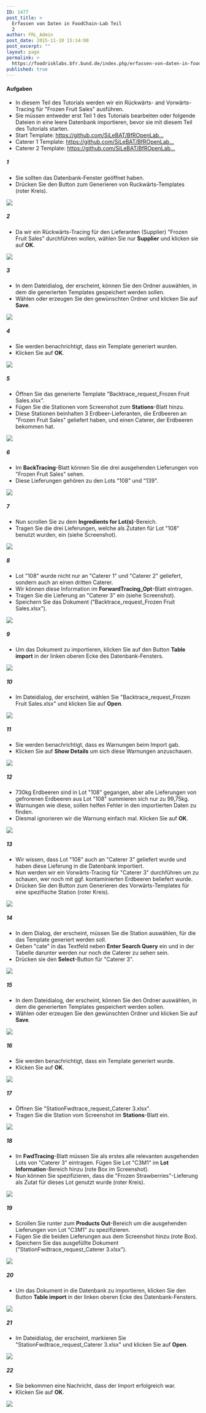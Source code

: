 ```yaml
---
ID: 1477
post_title: >
  Erfassen von Daten in FoodChain-Lab Teil
  2
author: FRL_Admin
post_date: 2015-11-10 15:14:08
post_excerpt: ""
layout: page
permalink: >
  https://foodrisklabs.bfr.bund.de/index.php/erfassen-von-daten-in-foodchain-lab-teil-2/
published: true
---
```

<h4>Aufgaben</h4>
<ul>
<li>In diesem Teil des Tutorials werden wir ein Rückwärts- and Vorwärts-Tracing für "Frozen Fruit Sales" ausführen.</li>
<li>Sie müssen entweder erst Teil 1 des Tutorials bearbeiten oder folgende Dateien in eine leere Datenbank importieren, bevor sie mit diesem Teil des Tutorials starten.</li>
<li>Start Template: <a href="https://github.com/SiLeBAT/BfROpenLabResources/raw/master/GitHubPages/documents/Start_Tracing_Caterers.xlsx" target="_blank">https://github.com/SiLeBAT/BfROpenLab...</a></li>
<li>Caterer 1 Template: <a href="https://github.com/SiLeBAT/BfROpenLabResources/raw/master/GitHubPages/documents/Backtrace_request_Caterer 1.xlsx" target="_blank">https://github.com/SiLeBAT/BfROpenLab...</a></li>
<li>Caterer 2 Template: <a href="https://github.com/SiLeBAT/BfROpenLabResources/raw/master/GitHubPages/documents/Backtrace_request_Caterer 2.xlsx" target="_blank">https://github.com/SiLeBAT/BfROpenLab...</a></li>
</ul>
<h5>1</h5>
<ul>
<li>Sie sollten das Datenbank-Fenster geöffnet haben.</li>
<li>Drücken Sie den Button zum Generieren von Ruckwärts-Templates (roter Kreis).</li>
</ul>
<a href="https://github.com/SiLeBAT/BfROpenLabResources/raw/master/GitHubPages/documents/foodchainlab_datacollecting_2/1.png"><img class="aligncenter size-full" src="https://github.com/SiLeBAT/BfROpenLabResources/raw/master/GitHubPages/documents/foodchainlab_datacollecting_2/1.png"/></a>
<h5>2</h5>
<ul>
<li>Da wir ein Rückwärts-Tracing für den Lieferanten (Supplier) "Frozen Fruit Sales" durchführen wollen, wählen Sie nur <b>Supplier</b> und klicken sie auf <b>OK</b>.</li>
</ul>
<a href="https://github.com/SiLeBAT/BfROpenLabResources/raw/master/GitHubPages/documents/foodchainlab_datacollecting_2/2.png"><img class="aligncenter size-full" src="https://github.com/SiLeBAT/BfROpenLabResources/raw/master/GitHubPages/documents/foodchainlab_datacollecting_2/2.png"/></a>
<h5>3</h5>
<ul>
<li>In dem Dateidialog, der erscheint, können Sie den Ordner auswählen, in dem die generierten Templates gespeichert werden sollen.</li>
<li>Wählen oder erzeugen Sie den gewünschten Ordner und klicken Sie auf <b>Save</b>.</li>
</ul>
<a href="https://github.com/SiLeBAT/BfROpenLabResources/raw/master/GitHubPages/documents/foodchainlab_datacollecting_2/3.png"><img class="aligncenter size-full" src="https://github.com/SiLeBAT/BfROpenLabResources/raw/master/GitHubPages/documents/foodchainlab_datacollecting_2/3.png"/></a>
<h5>4</h5>
<ul>
<li>Sie werden benachrichtigt, dass ein Template generiert wurden.</li>
<li>Klicken Sie auf <b>OK</b>.</li>
</ul>
<a href="https://github.com/SiLeBAT/BfROpenLabResources/raw/master/GitHubPages/documents/foodchainlab_datacollecting_2/4.png"><img class="aligncenter size-full" src="https://github.com/SiLeBAT/BfROpenLabResources/raw/master/GitHubPages/documents/foodchainlab_datacollecting_2/4.png"/></a>
<h5>5</h5>
<ul>
<li>Öffnen Sie das generierte Template "Backtrace_request_Frozen Fruit Sales.xlsx".</li>
<li>Fügen Sie die Stationen vom Screenshot zum <b>Stations</b>-Blatt hinzu.</li>
<li>Diese Stationen beinhalten 3 Erdbeer-Lieferanten, die Erdbeeren an "Frozen Fruit Sales" geliefert haben, und einen Caterer, der Erdbeeren bekommen hat.</li>
</ul>
<a href="https://github.com/SiLeBAT/BfROpenLabResources/raw/master/GitHubPages/documents/foodchainlab_datacollecting_2/5.png"><img class="aligncenter size-full" src="https://github.com/SiLeBAT/BfROpenLabResources/raw/master/GitHubPages/documents/foodchainlab_datacollecting_2/5.png"/></a>
<h5>6</h5>
<ul>
<li>Im <b>BackTracing</b>-Blatt können Sie die drei ausgehenden Lieferungen von "Frozen Fruit Sales" sehen.</li>
<li>Diese Lieferungen gehören zu den Lots "108" und "139".</li>
</ul>
<a href="https://github.com/SiLeBAT/BfROpenLabResources/raw/master/GitHubPages/documents/foodchainlab_datacollecting_2/6.png"><img class="aligncenter size-full" src="https://github.com/SiLeBAT/BfROpenLabResources/raw/master/GitHubPages/documents/foodchainlab_datacollecting_2/6.png"/></a>
<h5>7</h5>
<ul>
<li>Nun scrollen Sie zu dem <b>Ingredients for Lot(s)</b>-Bereich.</li>
<li>Tragen Sie die drei Lieferungen, welche als Zutaten für Lot "108" benutzt wurden, ein (siehe Screenshot).</li>
</ul>
<a href="https://github.com/SiLeBAT/BfROpenLabResources/raw/master/GitHubPages/documents/foodchainlab_datacollecting_2/7.png"><img class="aligncenter size-full" src="https://github.com/SiLeBAT/BfROpenLabResources/raw/master/GitHubPages/documents/foodchainlab_datacollecting_2/7.png"/></a>
<h5>8</h5>
<ul>
<li>Lot "108" wurde nicht nur an "Caterer 1" und "Caterer 2" geliefert, sondern auch an einen dritten Caterer.</li>
<li>Wir können diese Information im <b>ForwardTracing_Opt</b>-Blatt eintragen.</li>
<li>Tragen Sie die Lieferung an "Caterer 3" ein (siehe Screenshot).</li>
<li>Speichern Sie das Dokument ("Backtrace_request_Frozen Fruit Sales.xlsx").</li>
</ul>
<a href="https://github.com/SiLeBAT/BfROpenLabResources/raw/master/GitHubPages/documents/foodchainlab_datacollecting_2/8.png"><img class="aligncenter size-full" src="https://github.com/SiLeBAT/BfROpenLabResources/raw/master/GitHubPages/documents/foodchainlab_datacollecting_2/8.png"/></a>
<h5>9</h5>
<ul>
<li>Um das Dokument zu importieren, klicken Sie auf den Button <b>Table import</b> in der linken oberen Ecke des Datenbank-Fensters.</li>
</ul>
<a href="https://github.com/SiLeBAT/BfROpenLabResources/raw/master/GitHubPages/documents/foodchainlab_datacollecting_2/9.png"><img class="aligncenter size-full" src="https://github.com/SiLeBAT/BfROpenLabResources/raw/master/GitHubPages/documents/foodchainlab_datacollecting_2/9.png"/></a>
<h5>10</h5>
<ul>
<li>Im Dateidialog, der erscheint, wählen Sie "Backtrace_request_Frozen Fruit Sales.xlsx" und klicken Sie auf <b>Open</b>.</li>
</ul>
<a href="https://github.com/SiLeBAT/BfROpenLabResources/raw/master/GitHubPages/documents/foodchainlab_datacollecting_2/10.png"><img class="aligncenter size-full" src="https://github.com/SiLeBAT/BfROpenLabResources/raw/master/GitHubPages/documents/foodchainlab_datacollecting_2/10.png"/></a>
<h5>11</h5>
<ul>
<li>Sie werden benachrichtigt, dass es Warnungen beim Import gab.</li>
<li>Klicken Sie auf <b>Show Details</b> um sich diese Warnungen anzuschauen.</li>
</ul>
<a href="https://github.com/SiLeBAT/BfROpenLabResources/raw/master/GitHubPages/documents/foodchainlab_datacollecting_2/11.png"><img class="aligncenter size-full" src="https://github.com/SiLeBAT/BfROpenLabResources/raw/master/GitHubPages/documents/foodchainlab_datacollecting_2/11.png"/></a>
<h5>12</h5>
<ul>
<li>730kg Erdbeeren sind in Lot "108" gegangen, aber alle Lieferungen von gefrorenen Erdbeeren aus Lot "108" summieren sich nur zu 99,75kg.</li>
<li>Warnungen wie diese, sollen helfen Fehler in den importierten Daten zu finden.</li>
<li>Diesmal ignorieren wir die Warnung einfach mal. Klicken Sie auf <b>OK</b>.</li>
</ul>
<a href="https://github.com/SiLeBAT/BfROpenLabResources/raw/master/GitHubPages/documents/foodchainlab_datacollecting_2/12.png"><img class="aligncenter size-full" src="https://github.com/SiLeBAT/BfROpenLabResources/raw/master/GitHubPages/documents/foodchainlab_datacollecting_2/12.png"/></a>
<h5>13</h5>
<ul>
<li>Wir wissen, dass Lot "108" auch an "Caterer 3" geliefert wurde und haben diese Lieferung in die Datenbank importiert.</li>
<li>Nun werden wir ein Vorwärts-Tracing für "Caterer 3" durchführen um zu schauen, wer noch mit ggf. kontaminierten Erdbeeren beliefert wurde.</li>
<li>Drücken Sie den Button zum Generieren des Vorwärts-Templates für eine spezifische Station (roter Kreis).</li>
</ul>
<a href="https://github.com/SiLeBAT/BfROpenLabResources/raw/master/GitHubPages/documents/foodchainlab_datacollecting_2/13.png"><img class="aligncenter size-full" src="https://github.com/SiLeBAT/BfROpenLabResources/raw/master/GitHubPages/documents/foodchainlab_datacollecting_2/13.png"/></a>
<h5>14</h5>
<ul>
<li>In dem Dialog, der erscheint, müssen Sie die Station auswählen, für die das Template generiert werden soll.</li>
<li>Geben "cate" in das Textfeld neben <b>Enter Search Query</b> ein und in der Tabelle darunter werden nur noch die Caterer zu sehen sein.</li>
<li>Drücken sie den <b>Select</b>-Button für "Caterer 3".</li>
</ul>
<a href="https://github.com/SiLeBAT/BfROpenLabResources/raw/master/GitHubPages/documents/foodchainlab_datacollecting_2/14.png"><img class="aligncenter size-full" src="https://github.com/SiLeBAT/BfROpenLabResources/raw/master/GitHubPages/documents/foodchainlab_datacollecting_2/14.png"/></a>
<h5>15</h5>
<ul>
<li>In dem Dateidialog, der erscheint, können Sie den Ordner auswählen, in dem die generierten Templates gespeichert werden sollen.</li>
<li>Wählen oder erzeugen Sie den gewünschten Ordner und klicken Sie auf <b>Save</b>.</li>
</ul>
<a href="https://github.com/SiLeBAT/BfROpenLabResources/raw/master/GitHubPages/documents/foodchainlab_datacollecting_2/15.png"><img class="aligncenter size-full" src="https://github.com/SiLeBAT/BfROpenLabResources/raw/master/GitHubPages/documents/foodchainlab_datacollecting_2/15.png"/></a>
<h5>16</h5>
<ul>
<li>Sie werden benachrichtigt, dass ein Template generiert wurde.</li>
<li>Klicken Sie auf <b>OK</b>.</li>
</ul>
<a href="https://github.com/SiLeBAT/BfROpenLabResources/raw/master/GitHubPages/documents/foodchainlab_datacollecting_2/16.png"><img class="aligncenter size-full" src="https://github.com/SiLeBAT/BfROpenLabResources/raw/master/GitHubPages/documents/foodchainlab_datacollecting_2/16.png"/></a>
<h5>17</h5>
<ul>
<li>Öffnen Sie "StationFwdtrace_request_Caterer 3.xlsx".</li>
<li>Tragen Sie die Station vom Screenshot im <b>Stations</b>-Blatt ein.</li>
</ul>
<a href="https://github.com/SiLeBAT/BfROpenLabResources/raw/master/GitHubPages/documents/foodchainlab_datacollecting_2/17.png"><img class="aligncenter size-full" src="https://github.com/SiLeBAT/BfROpenLabResources/raw/master/GitHubPages/documents/foodchainlab_datacollecting_2/17.png"/></a>
<h5>18</h5>
<ul>
<li>Im <b>FwdTracing</b>-Blatt müssen Sie als erstes alle relevanten ausgehenden Lots von "Caterer 3" eintragen. Fügen Sie Lot "C3M1" im <b>Lot Information</b>-Bereich hinzu (rote Box im Screenshot).</li>
<li>Nun können Sie spezifizieren, dass die "Frozen Strawberries"-Lieferung als Zutat für dieses Lot genutzt wurde (roter Kreis).</li>
</ul>
<a href="https://github.com/SiLeBAT/BfROpenLabResources/raw/master/GitHubPages/documents/foodchainlab_datacollecting_2/18.png"><img class="aligncenter size-full" src="https://github.com/SiLeBAT/BfROpenLabResources/raw/master/GitHubPages/documents/foodchainlab_datacollecting_2/18.png"/></a>
<h5>19</h5>
<ul>
<li>Scrollen Sie runter zum <b>Products Out</b>-Bereich um die ausgehenden Lieferungen von Lot "C3M1" zu spezifizieren.</li>
<li>Fügen Sie die beiden Lieferungen aus dem Screenshot hinzu (rote Box).</li>
<li>Speichern Sie das ausgefüllte Dokument ("StationFwdtrace_request_Caterer 3.xlsx").</li>
</ul>
<a href="https://github.com/SiLeBAT/BfROpenLabResources/raw/master/GitHubPages/documents/foodchainlab_datacollecting_2/19.png"><img class="aligncenter size-full" src="https://github.com/SiLeBAT/BfROpenLabResources/raw/master/GitHubPages/documents/foodchainlab_datacollecting_2/19.png"/></a>
<h5>20</h5>
<ul>
<li>Um das Dokument in die Datenbank zu importieren, klicken Sie den Button <b>Table import</b> in der linken oberen Ecke des Datenbank-Fensters.</li>
</ul>
<a href="https://github.com/SiLeBAT/BfROpenLabResources/raw/master/GitHubPages/documents/foodchainlab_datacollecting_2/20.png"><img class="aligncenter size-full" src="https://github.com/SiLeBAT/BfROpenLabResources/raw/master/GitHubPages/documents/foodchainlab_datacollecting_2/20.png"/></a>
<h5>21</h5>
<ul>
<li>Im Dateidialog, der erscheint, markieren Sie "StationFwdtrace_request_Caterer 3.xlsx" und klicken Sie auf <b>Open</b>.</li>
</ul>
<a href="https://github.com/SiLeBAT/BfROpenLabResources/raw/master/GitHubPages/documents/foodchainlab_datacollecting_2/21.png"><img class="aligncenter size-full" src="https://github.com/SiLeBAT/BfROpenLabResources/raw/master/GitHubPages/documents/foodchainlab_datacollecting_2/21.png"/></a>
<h5>22</h5>
<ul>
<li>Sie bekommen eine Nachricht, dass der Import erfolgreich war.</li>
<li>Klicken Sie auf <b>OK</b>.</li>
</ul>
<a href="https://github.com/SiLeBAT/BfROpenLabResources/raw/master/GitHubPages/documents/foodchainlab_datacollecting_2/22.png"><img class="aligncenter size-full" src="https://github.com/SiLeBAT/BfROpenLabResources/raw/master/GitHubPages/documents/foodchainlab_datacollecting_2/22.png"/></a>